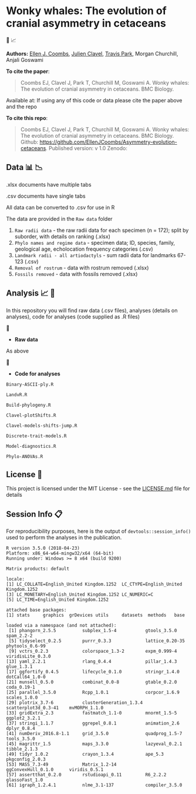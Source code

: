 # Wonky whales: The evolution of cranial asymmetry in cetaceans
:whale2: :chart_with_upwards_trend:


__Authors:__
[Ellen J. Coombs](mailto:ellen.coombs.14@ucl.ac.uk),
[Julien Clavel](https://github.com/JClavel),
[Travis Park](https://github.com/travispark),
Morgan Churchill,
Anjali Goswami 

__To cite the paper__: 
>Coombs EJ, Clavel J, Park T, Churchill M, Goswami A. Wonky whales: The evolution of cranial asymmetry in cetaceans. BMC Biology. 

Available at: 
If using any of this code or data please cite the paper above and the repo

__To cite this repo__: 

>Coombs EJ, Clavel J, Park T, Churchill M, Goswami A. Wonky whales: The evolution of cranial asymmetry in cetaceans. BMC Biology. 
Github: https://github.com/EllenJCoombs/Asymmetry-evolution-cetaceans. Published version: v 1.0 Zenodo: 

<insert Zenodo badge> 

## Data :bar_chart: :chart_with_downwards_trend: 

.xlsx documents have multiple tabs 

.csv documents have single tabs 

All data can be converted to .csv for use in R

The data are provided in the `Raw data` folder
1. `Raw radii data` - the raw radii data for each specimen (n = 172); split by suborder, with details on ranking (.xlsx)
2. `Phylo names and regime data` - specimen data; ID, species, family, geological age, echolocation frequency categories (.csv) 
3. `Landmark radii - all artiodactyls` - sum radii data for landmarks 67-123 (.csv)
4. `Removal of rostrum` - data with rostrum removed (.xlsx)
5. `Fossils removed` - data with fossils removed (.xlsx)

## Analysis :chart_with_upwards_trend: :whale2:
In this repository you will find raw data (.csv files), analyses (details on analyses), code for analyses (code supplied as .R files)

 :file_folder:
* **Raw data**

As above 

 :file_folder:
* **Code for analyses**

`Binary-ASCII-ply.R`

`LandvR.R`

`Build-phylogeny.R`

`Clavel-plotShifts.R`

`Clavel-models-shifts-jump.R`

`Discrete-trait-models.R`

`Model-diagnostics.R` 

`Phylo-ANOVAs.R`

## License :page_with_curl:
This project is licensed under the MIT License - see the [LICENSE.md](https://github.com/EllenJCoombs/Asymmetry-evolution-cetaceans/blob/master/LICENSE) file for details

## Session Info :clipboard:
For reproducibility purposes, here is the output of `devtools::session_info()` used to perform the analyses in the publication. 

```{r}
R version 3.5.0 (2018-04-23)
Platform: x86_64-w64-mingw32/x64 (64-bit)
Running under: Windows >= 8 x64 (build 9200)

Matrix products: default

locale:
[1] LC_COLLATE=English_United Kingdom.1252  LC_CTYPE=English_United Kingdom.1252   
[3] LC_MONETARY=English_United Kingdom.1252 LC_NUMERIC=C                           
[5] LC_TIME=English_United Kingdom.1252    

attached base packages:
[1] stats     graphics  grDevices utils     datasets  methods   base     

loaded via a namespace (and not attached):
 [1] phangorn_2.5.5          subplex_1.5-4           gtools_3.5.0            spam_2.2-2             
 [5] tidyselect_0.2.5        purrr_0.3.3             lattice_0.20-35         phytools_0.6-99        
 [9] vctrs_0.2.3             colorspace_1.3-2        expm_0.999-4            viridisLite_0.3.0      
[13] yaml_2.2.1              rlang_0.4.4             pillar_1.4.3            glue_1.3.1             
[17] ggfortify_0.4.5         lifecycle_0.1.0         stringr_1.4.0           dotCall64_1.0-0        
[21] munsell_0.5.0           combinat_0.0-8          gtable_0.2.0            coda_0.19-1            
[25] parallel_3.5.0          Rcpp_1.0.1              corpcor_1.6.9           scales_1.0.0           
[29] plotrix_3.7-6           clusterGeneration_1.3.4 scatterplot3d_0.3-41    mvMORPH_1.1.0          
[33] gridExtra_2.3           fastmatch_1.1-0         mnormt_1.5-5            ggplot2_3.2.1          
[37] stringi_1.1.7           ggrepel_0.8.1           animation_2.6           dplyr_0.8.4            
[41] numDeriv_2016.8-1.1     grid_3.5.0              quadprog_1.5-7          tools_3.5.0            
[45] magrittr_1.5            maps_3.3.0              lazyeval_0.2.1          tibble_2.1.3           
[49] tidyr_1.0.2             crayon_1.3.4            ape_5.3                 pkgconfig_2.0.3        
[53] MASS_7.3-49             Matrix_1.2-14           ggConvexHull_0.1.0      viridis_0.5.1          
[57] assertthat_0.2.0        rstudioapi_0.11         R6_2.2.2                glassoFast_1.0         
[61] igraph_1.2.4.1          nlme_3.1-137            compiler_3.5.0  
```
